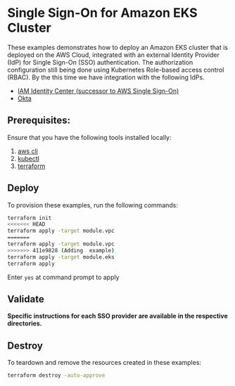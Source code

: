 # Single Sign-On for Amazon EKS Cluster

These examples demonstrates how to deploy an Amazon EKS cluster that is deployed on the AWS Cloud, integrated with an external Identity Provider (IdP) for Single Sign-On (SSO) authentication. The authorization configuration still being done using Kubernetes Role-based access control (RBAC). By the this time we have integration with the following IdPs.

- [IAM Identity Center (successor to AWS Single Sign-On)](https://aws.amazon.com/iam/identity-center/)
- [Okta](https://www.okta.com/)

## Prerequisites:

Ensure that you have the following tools installed locally:

1. [aws cli](https://docs.aws.amazon.com/cli/latest/userguide/install-cliv2.html)
2. [kubectl](https://Kubernetes.io/docs/tasks/tools/)
3. [terraform](https://learn.hashicorp.com/tutorials/terraform/install-cli)

## Deploy

To provision these examples, run the following commands:

```sh
terraform init
<<<<<<< HEAD
terraform apply -target module.vpc
=======
terraform apply -target module.vpc 
>>>>>>> 411e9828 (Adding  example)
terraform apply -target module.eks
terraform apply
```

Enter `yes` at command prompt to apply

## Validate

**Specific instructions for each SSO provider are available in the respective directories.**

## Destroy

To teardown and remove the resources created in these examples:

```sh
terraform destroy -auto-approve
```
